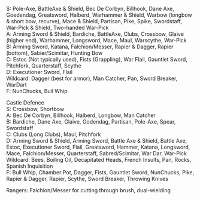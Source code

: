 S: Pole-Axe, BattleAxe & Shield, Bec De Corbyn, Billhook, Dane Axe, Goedendag, Greatsword, Halberd, Warhammer & Shield, Warbow (longbow & short bow, recurve), Mace & Shield, Partisan, Pike, Spike, Swordstaff, War-Pick & Shield, Two-handed War-Pick  
A: Arming Sword & Shield, Bardiche, BattleAxe, Clubs, Crossbow, Glaive (higher end), Warhammer, Longsword, Mace, Maul, Warscythe, War-Pick  
B: Arming Sword, Katana, Falchion/Messer, Rapier & Dagger, Rapier (bottom), Sabier/Scimitar, Hunting Bow  
C: Estoc (Not typically used), Fists (Grappling), War Flail, Gauntlet Sword, Pitchfork, Quarterstaff, Scythe  
D: Executioner Sword, Flail  
Wildcard: Dagger (best for armor), Man Catcher, Pan, Sword Breaker, WarDart  
F: NunChucks, Bull Whip  
  
Castle Defence  
S: Crossbow, Shortbow  
A: Bec De Corbyn, Billhook, Halberd, Longbow, Man Catcher  
B: Bardiche, Dane Axe, Glaive, Godendag, Partisan, Pole-Axe, Spear, Swordstaff  
C: Clubs (Long Clubs), Maul, Pitchfork  
D: Arming Sword & Shield, Arming Sword, Battle Axe & Shield, Battle Axe, Estoc, Executioner Sword, Flail, Greatsword, Hammer, Katana, Longsword, Mace, Falchion/Messer, Quarterstaff, Sabred/Scimitar, War Dar, War-Pick  
Wildcard: Bees, Boiling Oil, Decapitated Heads, French Insults, Pan, Rocks, Spanish Inquisition  
F: Bull Whip, Chamber Pot, Dagger, Fists, Gauntlet Sword, NunChucks, Pike, Rapier & Dagger, Rapier, Scythe, Sword Breaker, Throwing Knives  
  
Rangers: Falchion/Messer for cutting through brush, dual-wielding